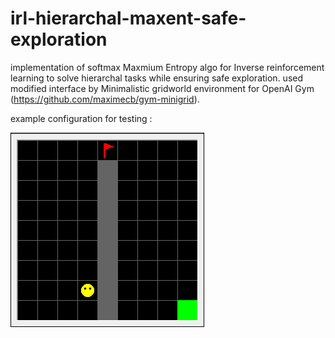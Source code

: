 # irl-hierarchal-maxent-safe-exploration

implementation of softmax Maxmium Entropy algo for Inverse reinforcement learning to solve hierarchal tasks while ensuring safe exploration. used modified interface by Minimalistic gridworld environment for OpenAI Gym (https://github.com/maximecb/gym-minigrid).

example configuration for testing :

![Screenshot1](plots/corridor/corridor.png)
